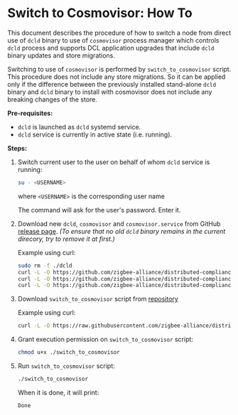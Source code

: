 # Switch to Cosmovisor: How To

This document describes the procedure of how to switch a node from direct use of
`dcld` binary to use of `cosmovisor` process manager which controls `dcld`
process and supports DCL application upgrades that include `dcld` binary updates
and store migrations.

Switching to use of `cosmovisor` is performed by `switch_to_cosmovisor` script.
This procedure does not include any store migrations. So it can be applied only
if the difference between the previously installed stand-alone `dcld` binary and
`dcld` binary to install with cosmovisor does not include any breaking changes
of the store.

**Pre-requisites:**

* `dcld` is launched as `dcld` systemd service.
* `dcld` service is currently in active state (i.e. running).

**Steps:**

1. Switch current user to the user on behalf of whom `dcld` service is running:

    ```bash
    su - <USERNAME>
    ```
    where `<USERNAME>` is the corresponding user name

    The command will ask for the user's password. Enter it.

2. Download new `dcld`, `cosmovisor` and `cosmovisor.service` from GitHub
  [release page](https://github.com/zigbee-alliance/distributed-compliance-ledger/releases). *(To ensure that no old `dcld` binary remains in the current direcory, try to remove it at first.)*

    Example using curl:
    ```bash
    sudo rm -f ./dcld
    curl -L -O https://github.com/zigbee-alliance/distributed-compliance-ledger/releases/download/<release>/dcld
    curl -L -O https://github.com/zigbee-alliance/distributed-compliance-ledger/releases/download/<release>/cosmovisor
    curl -L -O https://github.com/zigbee-alliance/distributed-compliance-ledger/releases/download/<release>/cosmovisor.service
    ```

3. Download `switch_to_cosmovisor` script from [repository](../../deployment/scripts/)

    Example using curl:
    ```bash
    curl -L -O https://raw.githubusercontent.com/zigbee-alliance/distributed-compliance-ledger/master/deployment/scripts/switch_to_cosmovisor
    ```

4. Grant execution permission on `switch_to_cosmovisor` script:

    ```bash
    chmod u+x ./switch_to_cosmovisor
    ```

5. Run `switch_to_cosmovisor` script:

    ```bash
    ./switch_to_cosmovisor
    ```

    When it is done, it will print:
    ```
    Done
    ```
